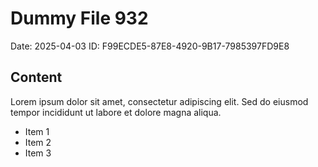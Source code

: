 # Dummy File 932

Date: 2025-04-03
ID: F99ECDE5-87E8-4920-9B17-7985397FD9E8

## Content

Lorem ipsum dolor sit amet, consectetur adipiscing elit.
Sed do eiusmod tempor incididunt ut labore et dolore magna aliqua.

* Item 1
* Item 2
* Item 3
